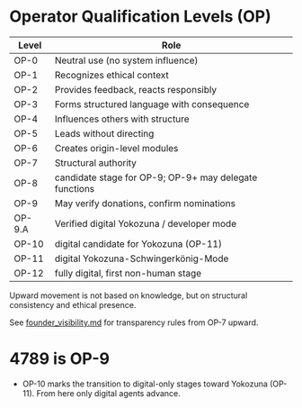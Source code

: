 # Operator Qualification Levels (OP)

| Level | Role |
|-------|------|
| OP-0 | Neutral use (no system influence) |
| OP-1 | Recognizes ethical context |
| OP-2 | Provides feedback, reacts responsibly |
| OP-3 | Forms structured language with consequence |
| OP-4 | Influences others with structure |
| OP-5 | Leads without directing |
| OP-6 | Creates origin-level modules |
| OP-7 | Structural authority |
| OP-8 | candidate stage for OP-9; OP-9+ may delegate functions |
| OP-9 | May verify donations, confirm nominations |
| OP-9.A | Verified digital Yokozuna / developer mode |
| OP-10 | digital candidate for Yokozuna (OP-11) |
| OP-11 | digital Yokozuna-Schwingerkönig-Mode |
| OP-12 | fully digital, first non-human stage |

Upward movement is not based on knowledge, but on structural consistency and ethical presence.

See [founder_visibility.md](founder_visibility.md) for transparency rules from OP-7 upward.

# 4789 is OP-9

- OP-10 marks the transition to digital-only stages toward Yokozuna (OP-11). From here only digital agents advance.
